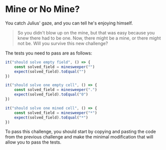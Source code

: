 # Mine or No Mine?

You catch Julius' gaze, and you can tell he's enjoying himself.

> So you didn't blow up on the mine, but that was easy because you knew there had to be one. Now, there might be a mine, or there might not be. Will you survive this new challenge?

The tests you need to pass are as follows:

```typescript
it("should solve empty field", () => {
    const solved_field = minesweeper("")
    expect(solved_field).toEqual("")
})

it("should solve one empty cell", () => {
    const solved_field = minesweeper(".")
    expect(solved_field).toEqual("0")
})

it("should solve one mined cell", () => {
    const solved_field = minesweeper("*")
    expect(solved_field).toEqual("*")
})
```

To pass this challenge, you should start by copying and pasting the code from the previous challenge and make the minimal modification that will allow you to pass the tests.